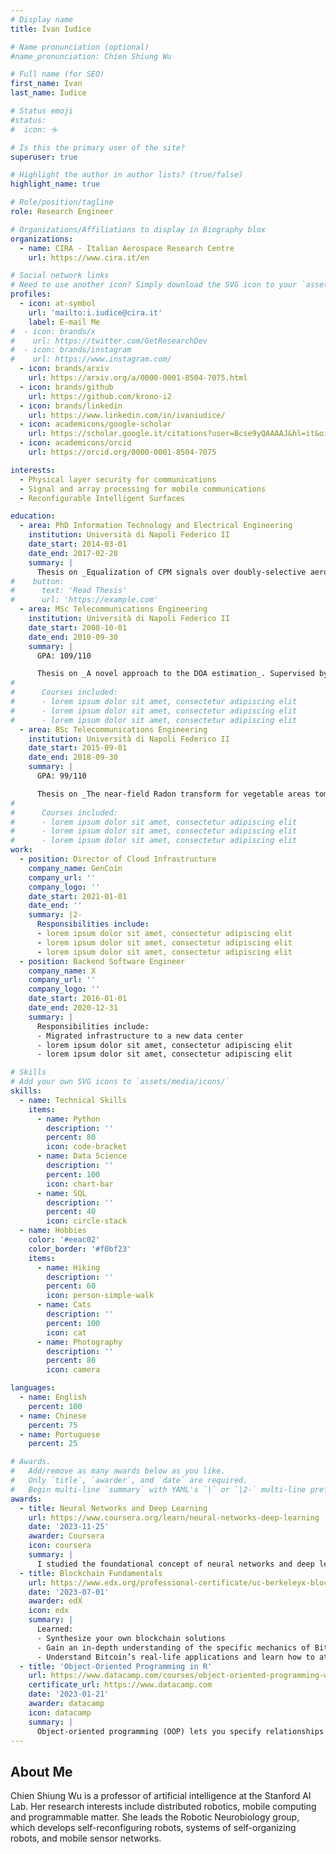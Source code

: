 ```yaml
---
# Display name
title: Ivan Iudice

# Name pronunciation (optional)
#name_pronunciation: Chien Shiung Wu

# Full name (for SEO)
first_name: Ivan
last_name: Iudice

# Status emoji
#status:
#  icon: ☕️

# Is this the primary user of the site?
superuser: true

# Highlight the author in author lists? (true/false)
highlight_name: true

# Role/position/tagline
role: Research Engineer

# Organizations/Affiliations to display in Biography blox
organizations:
  - name: CIRA - Italian Aerospace Research Centre
    url: https://www.cira.it/en

# Social network links
# Need to use another icon? Simply download the SVG icon to your `assets/media/icons/` folder.
profiles:
  - icon: at-symbol
    url: 'mailto:i.iudice@cira.it'
    label: E-mail Me
#  - icon: brands/x
#    url: https://twitter.com/GetResearchDev
#  - icon: brands/instagram
#    url: https://www.instagram.com/
  - icon: brands/arxiv
    url: https://arxiv.org/a/0000-0001-8504-7075.html
  - icon: brands/github
    url: https://github.com/krono-i2
  - icon: brands/linkedin
    url: https://www.linkedin.com/in/ivaniudice/
  - icon: academicons/google-scholar
    url: https://scholar.google.it/citations?user=Bcse9yQAAAAJ&hl=it&oi=ao
  - icon: academicons/orcid
    url: https://orcid.org/0000-0001-8504-7075

interests:
  - Physical layer security for communications
  - Signal and array processing for mobile communications
  - Reconfigurable Intelligent Surfaces

education:
  - area: PhD Information Technology and Electrical Engineering
    institution: Università di Napoli Federico II
    date_start: 2014-03-01
    date_end: 2017-02-28
    summary: |
      Thesis on _Equalization of CPM signals over doubly-selective aeronautical channels_. Supervised by [Prof. Giacinto Gelli](https://www.docenti.unina.it/#!/professor/47494143494e544f47454c4c49474c4c474e5436344c3239463833394e/riferimenti). Presented papers at 2 IEEE conferences with the contributions being published in 2 IEEE journals.
#    button:
#      text: 'Read Thesis'
#      url: 'https://example.com'
  - area: MSc Telecommunications Engineering
    institution: Università di Napoli Federico II
    date_start: 2008-10-01
    date_end: 2010-09-30
    summary: |
      GPA: 109/110

      Thesis on _A novel approach to the DOA estimation_. Supervised by [Prof. Amedeo Capozzoli](https://www.docenti.unina.it/#!/professor/414d4544454f4341504f5a5a4f4c4943505a4d444136394530364638333943/riferimenti), [Prof. Claudio Curcio](https://www.docenti.unina.it/#!/professor/434c415544494f43555243494f435243434c4437375430314638333953/riferimenti), Dr. Giovanni Iadarola, [Prof. Angelo Liseno](https://www.docenti.unina.it/#!/professor/414e47454c4f4c4953454e4f4c534e4e474c37345232334237313556/riferimenti).
#
#      Courses included:
#      - lorem ipsum dolor sit amet, consectetur adipiscing elit
#      - lorem ipsum dolor sit amet, consectetur adipiscing elit
#      - lorem ipsum dolor sit amet, consectetur adipiscing elit
  - area: BSc Telecommunications Engineering
    institution: Università di Napoli Federico II
    date_start: 2015-09-01
    date_end: 2018-09-30
    summary: |
      GPA: 99/110

      Thesis on _The near-field Radon transform for vegetable areas tomography_. Supervised by [Prof. Amedeo Capozzoli](https://www.docenti.unina.it/#!/professor/414d4544454f4341504f5a5a4f4c4943505a4d444136394530364638333943/riferimenti), [Prof. Claudio Curcio](https://www.docenti.unina.it/#!/professor/434c415544494f43555243494f435243434c4437375430314638333953/riferimenti), [Prof. Angelo Liseno](https://www.docenti.unina.it/#!/professor/414e47454c4f4c4953454e4f4c534e4e474c37345232334237313556/riferimenti).
#      
#      Courses included:
#      - lorem ipsum dolor sit amet, consectetur adipiscing elit
#      - lorem ipsum dolor sit amet, consectetur adipiscing elit
#      - lorem ipsum dolor sit amet, consectetur adipiscing elit
work:
  - position: Director of Cloud Infrastructure
    company_name: GenCoin
    company_url: ''
    company_logo: ''
    date_start: 2021-01-01
    date_end: ''
    summary: |2-
      Responsibilities include:
      - lorem ipsum dolor sit amet, consectetur adipiscing elit
      - lorem ipsum dolor sit amet, consectetur adipiscing elit
      - lorem ipsum dolor sit amet, consectetur adipiscing elit
  - position: Backend Software Engineer
    company_name: X
    company_url: ''
    company_logo: ''
    date_start: 2016-01-01
    date_end: 2020-12-31
    summary: |
      Responsibilities include:
      - Migrated infrastructure to a new data center
      - lorem ipsum dolor sit amet, consectetur adipiscing elit
      - lorem ipsum dolor sit amet, consectetur adipiscing elit

# Skills
# Add your own SVG icons to `assets/media/icons/`
skills:
  - name: Technical Skills
    items:
      - name: Python
        description: ''
        percent: 80
        icon: code-bracket
      - name: Data Science
        description: ''
        percent: 100
        icon: chart-bar
      - name: SQL
        description: ''
        percent: 40
        icon: circle-stack
  - name: Hobbies
    color: '#eeac02'
    color_border: '#f0bf23'
    items:
      - name: Hiking
        description: ''
        percent: 60
        icon: person-simple-walk
      - name: Cats
        description: ''
        percent: 100
        icon: cat
      - name: Photography
        description: ''
        percent: 80
        icon: camera

languages:
  - name: English
    percent: 100
  - name: Chinese
    percent: 75
  - name: Portuguese
    percent: 25

# Awards.
#   Add/remove as many awards below as you like.
#   Only `title`, `awarder`, and `date` are required.
#   Begin multi-line `summary` with YAML's `|` or `|2-` multi-line prefix and indent 2 spaces below.
awards:
  - title: Neural Networks and Deep Learning
    url: https://www.coursera.org/learn/neural-networks-deep-learning
    date: '2023-11-25'
    awarder: Coursera
    icon: coursera
    summary: |
      I studied the foundational concept of neural networks and deep learning. By the end, I was familiar with the significant technological trends driving the rise of deep learning; build, train, and apply fully connected deep neural networks; implement efficient (vectorized) neural networks; identify key parameters in a neural network’s architecture; and apply deep learning to your own applications.
  - title: Blockchain Fundamentals
    url: https://www.edx.org/professional-certificate/uc-berkeleyx-blockchain-fundamentals
    date: '2023-07-01'
    awarder: edX
    icon: edx
    summary: |
      Learned:
      - Synthesize your own blockchain solutions
      - Gain an in-depth understanding of the specific mechanics of Bitcoin
      - Understand Bitcoin’s real-life applications and learn how to attack and destroy Bitcoin, Ethereum, smart contracts and Dapps, and alternatives to Bitcoin’s Proof-of-Work consensus algorithm
  - title: 'Object-Oriented Programming in R'
    url: https://www.datacamp.com/courses/object-oriented-programming-with-s3-and-r6-in-r
    certificate_url: https://www.datacamp.com
    date: '2023-01-21'
    awarder: datacamp
    icon: datacamp
    summary: |
      Object-oriented programming (OOP) lets you specify relationships between functions and the objects that they can act on, helping you manage complexity in your code. This is an intermediate level course, providing an introduction to OOP, using the S3 and R6 systems. S3 is a great day-to-day R programming tool that simplifies some of the functions that you write. R6 is especially useful for industry-specific analyses, working with web APIs, and building GUIs.
---
```


## About Me

Chien Shiung Wu is a professor of artificial intelligence at the Stanford AI Lab. Her research interests include distributed robotics, mobile computing and programmable matter. She leads the Robotic Neurobiology group, which develops self-reconfiguring robots, systems of self-organizing robots, and mobile sensor networks.
